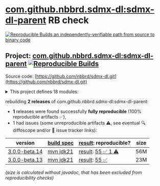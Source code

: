 [com.github.nbbrd.sdmx-dl:sdmx-dl-parent](https://central.sonatype.com/artifact/com.github.nbbrd.sdmx-dl/sdmx-dl-parent/versions) RB check
=======

[![Reproducible Builds](https://reproducible-builds.org/images/logos/rb.svg) an independently-verifiable path from source to binary code](https://reproducible-builds.org/)

## Project: [com.github.nbbrd.sdmx-dl:sdmx-dl-parent](https://central.sonatype.com/artifact/com.github.nbbrd.sdmx-dl/sdmx-dl-parent/versions) [![Reproducible Builds](https://img.shields.io/endpoint?url=https://raw.githubusercontent.com/jvm-repo-rebuild/reproducible-central/master/content/com/github/nbbrd/sdmx-dl/badge.json)](https://github.com/jvm-repo-rebuild/reproducible-central/blob/master/content/com/github/nbbrd/sdmx-dl/README.md)

Source code: [https://github.com/nbbrd/sdmx-dl.git](https://github.com/nbbrd/sdmx-dl.git)

<details><summary>This project defines 18 modules:</summary>

* [com.github.nbbrd.sdmx-dl:sdmx-dl-api](https://central.sonatype.com/artifact/com.github.nbbrd.sdmx-dl/sdmx-dl-api/overview)
* [com.github.nbbrd.sdmx-dl:sdmx-dl-bom](https://central.sonatype.com/artifact/com.github.nbbrd.sdmx-dl/sdmx-dl-bom/overview)
* [com.github.nbbrd.sdmx-dl:sdmx-dl-cli](https://central.sonatype.com/artifact/com.github.nbbrd.sdmx-dl/sdmx-dl-cli/overview)
* [com.github.nbbrd.sdmx-dl:sdmx-dl-desktop](https://central.sonatype.com/artifact/com.github.nbbrd.sdmx-dl/sdmx-dl-desktop/overview)
* [com.github.nbbrd.sdmx-dl:sdmx-dl-format-base](https://central.sonatype.com/artifact/com.github.nbbrd.sdmx-dl/sdmx-dl-format-base/overview)
* [com.github.nbbrd.sdmx-dl:sdmx-dl-format-csv](https://central.sonatype.com/artifact/com.github.nbbrd.sdmx-dl/sdmx-dl-format-csv/overview)
* [com.github.nbbrd.sdmx-dl:sdmx-dl-format-kryo](https://central.sonatype.com/artifact/com.github.nbbrd.sdmx-dl/sdmx-dl-format-kryo/overview)
* [com.github.nbbrd.sdmx-dl:sdmx-dl-format-protobuf](https://central.sonatype.com/artifact/com.github.nbbrd.sdmx-dl/sdmx-dl-format-protobuf/overview)
* [com.github.nbbrd.sdmx-dl:sdmx-dl-format-xml](https://central.sonatype.com/artifact/com.github.nbbrd.sdmx-dl/sdmx-dl-format-xml/overview)
* [com.github.nbbrd.sdmx-dl:sdmx-dl-grpc](https://central.sonatype.com/artifact/com.github.nbbrd.sdmx-dl/sdmx-dl-grpc/overview)
* [com.github.nbbrd.sdmx-dl:sdmx-dl-parent](https://central.sonatype.com/artifact/com.github.nbbrd.sdmx-dl/sdmx-dl-parent/overview)
* [com.github.nbbrd.sdmx-dl:sdmx-dl-provider-base](https://central.sonatype.com/artifact/com.github.nbbrd.sdmx-dl/sdmx-dl-provider-base/overview)
* [com.github.nbbrd.sdmx-dl:sdmx-dl-provider-connectors](https://central.sonatype.com/artifact/com.github.nbbrd.sdmx-dl/sdmx-dl-provider-connectors/overview)
* [com.github.nbbrd.sdmx-dl:sdmx-dl-provider-dialects](https://central.sonatype.com/artifact/com.github.nbbrd.sdmx-dl/sdmx-dl-provider-dialects/overview)
* [com.github.nbbrd.sdmx-dl:sdmx-dl-provider-px](https://central.sonatype.com/artifact/com.github.nbbrd.sdmx-dl/sdmx-dl-provider-px/overview)
* [com.github.nbbrd.sdmx-dl:sdmx-dl-provider-ri](https://central.sonatype.com/artifact/com.github.nbbrd.sdmx-dl/sdmx-dl-provider-ri/overview)
* [com.github.nbbrd.sdmx-dl:sdmx-dl-standalone](https://central.sonatype.com/artifact/com.github.nbbrd.sdmx-dl/sdmx-dl-standalone/overview)
* [com.github.nbbrd.sdmx-dl:sdmx-dl-testing](https://central.sonatype.com/artifact/com.github.nbbrd.sdmx-dl/sdmx-dl-testing/overview)
</details>

rebuilding **2 releases** of com.github.nbbrd.sdmx-dl:sdmx-dl-parent:
- **1** releases were found successfully **fully reproducible** (100% reproducible artifacts :white_check_mark:),
- 1 had issues (some unreproducible artifacts :warning:, see eventual :mag: diffoscope and/or :memo: issue tracker links):

| version | [build spec](/BUILDSPEC.md) | [result](https://reproducible-builds.org/docs/jvm/): reproducible? | size |
| -- | --------- | ------ | -- |
| [3.0.0-beta.14](https://central.sonatype.com/artifact/com.github.nbbrd.sdmx-dl/sdmx-dl-parent/3.0.0-beta.14/pom) | [mvn jdk21](sdmx-dl-3.0.0-beta.14.buildspec) | [result](sdmx-dl-parent-3.0.0-beta.14.buildinfo): [55 :white_check_mark:  1 :warning:](sdmx-dl-parent-3.0.0-beta.14.buildcompare) | 56M |
| [3.0.0-beta.13](https://central.sonatype.com/artifact/com.github.nbbrd.sdmx-dl/sdmx-dl-parent/3.0.0-beta.13/pom) | [mvn jdk21](sdmx-dl-3.0.0-beta.13.buildspec) | [result](sdmx-dl-parent-3.0.0-beta.13.buildinfo): [55 :white_check_mark: ](sdmx-dl-parent-3.0.0-beta.13.buildcompare) | 23M |

<i>(size is calculated without javadoc, that has been excluded from reproducibility checks)</i>
